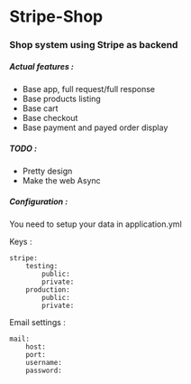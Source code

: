 # Stripe-Shop

### Shop system using Stripe as backend

##### Actual features : 

- Base app, full request/full response
- Base products listing
- Base cart
- Base checkout
- Base payment and payed order display

##### TODO :

- Pretty design
- Make the web Async

##### Configuration :

You need to setup your data in application.yml

Keys : 

    stripe:
        testing:
            public:
            private:
        production:
            public:
            private:
            
Email settings :

    mail:
        host:
        port:
        username:
        password:
